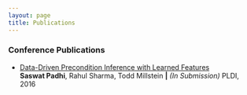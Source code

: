 ```yaml
---
layout: page
title: Publications
---
```


### Conference Publications

- [Data-Driven Precondition Inference with Learned Features](pldi16-pie.html)  
  **Saswat Padhi**, Rahul Sharma, Todd Millstein **|** _(In Submission)_ PLDI, 2016
